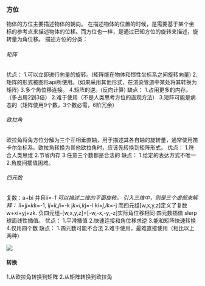 ### 方位
物体的方位主要描述物体的朝向。
在描述物体的位置的时候，是需要基于某个坐标的参考点来描述物体的位移。而方位也一样，是通过已知方位的旋转来描述，旋转量为角位移。
描述方位的分类：
###### 矩阵
优点：
1.可以立即进行向量的旋转。(矩阵能在物体和惯性坐标系之间旋转向量)
2.矩阵的形式被图形api所使用。(如果采用其他形式，在渲染管道中某处将其转换为矩阵)
3.多个角位移连接。
4.矩阵的逆。(反向计算)
缺点：
1.占用更多的内存。（多占用2到3倍）
2.难于使用（不是人类思考方位的直观方法）
3.矩阵可能是病态的（矩阵使用9个数，3个数必需，6阶冗余）
###### 欧拉角
欧拉角将角方位分解为三个互相垂直轴，用于描述其各自轴的旋转量，通常使用笛卡尔坐标系。欧拉角转换为其他欧拉角时，应该先转换到矩阵形式。
优点：
1.符合人类思维
2.节省内存
3.任意三个数都是合法的
缺点：
1.给定的表达方式不唯一
2.角度间插值困难。

###### 四元数
复数：a+bi  并且i*i=-1
可以描述二维的平面旋转。
引入三维中，则是三个虚部来解释：
i*i=j*j=k*k=-1,
i*j=k,j*i=-k
j*k=i,k*j=-i
k*i=j,i*k=-j
而四元组[w,x,y,z]定义了复数w+xi+yj+zk.
负四元组-[w,x,y,z]=[-w,-x,-y,-z]实际角位移相同
四元数插值 slerp球面线性插值。
优点：
1.平滑插值
2.快速连接和角位移求逆
3.能和矩阵快速转换
4.仅用四个数
缺点：
1.四元数可能不合法
2.难于使用，最难直接使用（相比以上两种）

![](http://upload-images.jianshu.io/upload_images/3967890-000768678b1a09c0.png?imageMogr2/auto-orient/strip%7CimageView2/2/w/1240)

#### 转换
1.从欧拉角转换到矩阵
2.从矩阵转换到欧拉角






